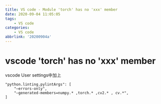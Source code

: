 ```yaml
---
title: VS code - Module 'torch' has no 'xxx' member
date: 2020-09-04 11:05:05
tags: 
	- VS code
categories: 
	- VS code
abbrlink: '20200904a' 
---
```

# vscode  'torch' has no 'xxx' member

vscode User settings中加上

    "python.linting.pylintArgs": [
        "–errors-only",
        "–generated-members=numpy.* ,torch.* ,cv2.* , cv.*",
    ]